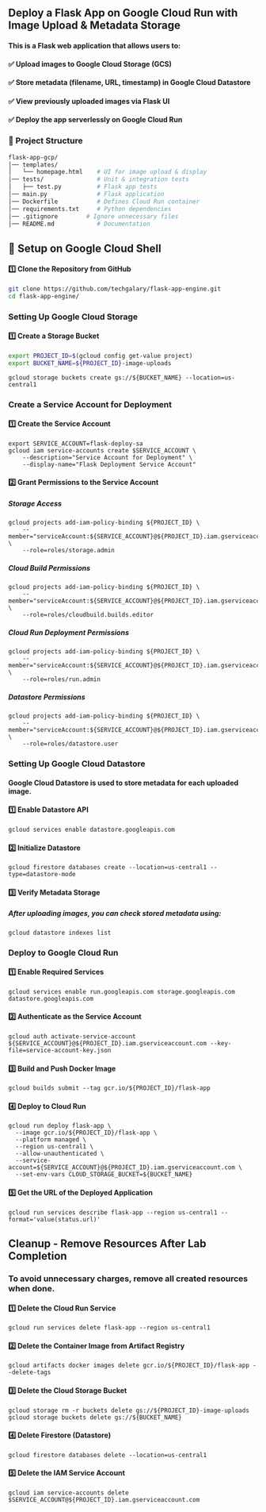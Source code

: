 ## Deploy a Flask App on Google Cloud Run with Image Upload & Metadata Storage
#### This is a Flask web application that allows users to:
#### ✅ Upload images to Google Cloud Storage (GCS)
#### ✅ Store metadata (filename, URL, timestamp) in Google Cloud Datastore 
#### ✅ View previously uploaded images via Flask UI 
#### ✅ Deploy the app serverlessly on Google Cloud Run


### 📂 Project Structure
``` bash
flask-app-gcp/
│── templates/
│   └── homepage.html    # UI for image upload & display
│── tests/               # Unit & integration tests
│   ├── test.py          # Flask app tests
│── main.py              # Flask application
│── Dockerfile           # Defines Cloud Run container
│── requirements.txt     # Python dependencies
│── .gitignore        # Ignore unnecessary files
│── README.md            # Documentation

```

## 🚀 Setup on Google Cloud Shell
#### 1️⃣ Clone the Repository from GitHub
``` bash
git clone https://github.com/techgalary/flask-app-engine.git
cd flask-app-engine/

```

### Setting Up Google Cloud Storage
#### 1️⃣ Create a Storage Bucket
``` bash
export PROJECT_ID=$(gcloud config get-value project)
export BUCKET_NAME=${PROJECT_ID}-image-uploads
```
```
gcloud storage buckets create gs://${BUCKET_NAME} --location=us-central1
```

### Create a Service Account for Deployment

#### 1️⃣ Create the Service Account
```
export SERVICE_ACCOUNT=flask-deploy-sa
gcloud iam service-accounts create $SERVICE_ACCOUNT \
    --description="Service Account for Deployment" \
    --display-name="Flask Deployment Service Account"
```

#### 2️⃣ Grant Permissions to the Service Account
##### Storage Access
```
gcloud projects add-iam-policy-binding ${PROJECT_ID} \
    --member="serviceAccount:${SERVICE_ACCOUNT}@${PROJECT_ID}.iam.gserviceaccount.com" \
    --role=roles/storage.admin
```
##### Cloud Build Permissions
```
gcloud projects add-iam-policy-binding ${PROJECT_ID} \
    --member="serviceAccount:${SERVICE_ACCOUNT}@${PROJECT_ID}.iam.gserviceaccount.com" \
    --role=roles/cloudbuild.builds.editor
```
##### Cloud Run Deployment Permissions
```
gcloud projects add-iam-policy-binding ${PROJECT_ID} \
    --member="serviceAccount:${SERVICE_ACCOUNT}@${PROJECT_ID}.iam.gserviceaccount.com" \
    --role=roles/run.admin
```
##### Datastore Permissions
```
gcloud projects add-iam-policy-binding ${PROJECT_ID} \
    --member="serviceAccount:${SERVICE_ACCOUNT}@${PROJECT_ID}.iam.gserviceaccount.com" \
    --role=roles/datastore.user
```
### Setting Up Google Cloud Datastore
#### Google Cloud Datastore is used to store metadata for each uploaded image.

#### 1️⃣ Enable Datastore API
```
gcloud services enable datastore.googleapis.com
```

#### 2️⃣ Initialize Datastore
```
gcloud firestore databases create --location=us-central1 --type=datastore-mode
```
#### 3️⃣ Verify Metadata Storage
##### After uploading images, you can check stored metadata using:
```
gcloud datastore indexes list
```
### Deploy to Google Cloud Run
#### 1️⃣ Enable Required Services
```
gcloud services enable run.googleapis.com storage.googleapis.com datastore.googleapis.com
```
#### 2️⃣ Authenticate as the Service Account
```
gcloud auth activate-service-account ${SERVICE_ACCOUNT}@${PROJECT_ID}.iam.gserviceaccount.com --key-file=service-account-key.json
```
#### 3️⃣ Build and Push Docker Image
```
gcloud builds submit --tag gcr.io/${PROJECT_ID}/flask-app
```
#### 4️⃣ Deploy to Cloud Run
```
gcloud run deploy flask-app \
  --image gcr.io/${PROJECT_ID}/flask-app \
  --platform managed \
  --region us-central1 \
  --allow-unauthenticated \
  --service-account=${SERVICE_ACCOUNT}@${PROJECT_ID}.iam.gserviceaccount.com \
  --set-env-vars CLOUD_STORAGE_BUCKET=${BUCKET_NAME}
```
#### 5️⃣ Get the URL of the Deployed Application
```
gcloud run services describe flask-app --region us-central1 --format='value(status.url)'
```
## Cleanup - Remove Resources After Lab Completion
### To avoid unnecessary charges, remove all created resources when done.

#### 1️⃣ Delete the Cloud Run Service
```
gcloud run services delete flask-app --region us-central1
```
#### 2️⃣ Delete the Container Image from Artifact Registry
```
gcloud artifacts docker images delete gcr.io/${PROJECT_ID}/flask-app --delete-tags
```
#### 3️⃣ Delete the Cloud Storage Bucket
```
gcloud storage rm -r buckets delete gs://${PROJECT_ID}-image-uploads
gcloud storage buckets delete gs://${BUCKET_NAME}
```
#### 4️⃣ Delete Firestore (Datastore)
```
gcloud firestore databases delete --location=us-central1
```
#### 5️⃣ Delete the IAM Service Account
```
gcloud iam service-accounts delete $SERVICE_ACCOUNT@${PROJECT_ID}.iam.gserviceaccount.com
```
